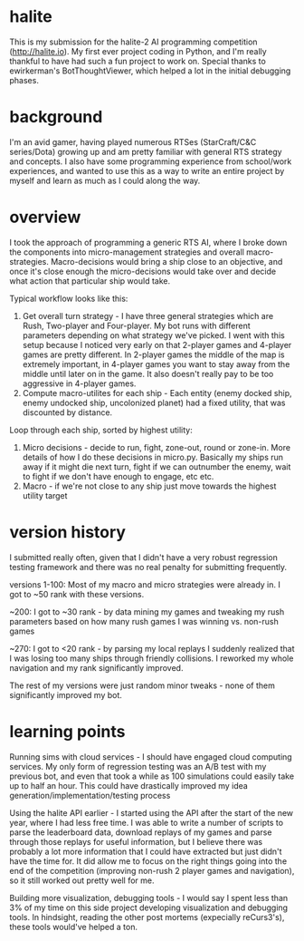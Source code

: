 # halite
This is my submission for the halite-2 AI programming competition (http://halite.io). My first ever project coding in Python, and I'm really thankful to have had such a fun project to work on. Special thanks to ewirkerman's BotThoughtViewer, which helped a lot in the initial debugging phases.

# background
I'm an avid gamer, having played numerous RTSes (StarCraft/C&C series/Dota) growing up and am pretty familiar with general RTS strategy and concepts. I also have some programming experience from school/work experiences, and wanted to use this as a way to write an entire project by myself and learn as much as I could along the way.

# overview
I took the approach of programming a generic RTS AI, where I broke down the components into micro-management strategies and overall macro-strategies. Macro-decisions would bring a ship close to an objective, and once it's close enough the micro-decisions would take over and decide what action that particular ship would take.

Typical workflow looks like this:
1) Get overall turn strategy - I have three general strategies which are Rush, Two-player and Four-player. My bot runs with different parameters depending on what strategy we've picked. I went with this setup because I noticed very early on that 2-player games and 4-player games are pretty different. In 2-player games the middle of the map is extremely important, in 4-player games you want to stay away from the middle until later on in the game. It also doesn't really pay to be too aggressive in 4-player games.
2) Compute macro-utilites for each ship - Each entity (enemy docked ship, enemy undocked ship, uncolonized planet) had a fixed utility, that was discounted by distance.

Loop through each ship, sorted by highest utility:
1) Micro decisions - decide to run, fight, zone-out, round or zone-in. More details of how I do these decisions in micro.py. Basically my ships run away if it might die next turn, fight if we can outnumber the enemy, wait to fight if we don't have enough to engage, etc etc.
2) Macro - if we're not close to any ship just move towards the highest utility target

# version history
I submitted really often, given that I didn't have a very robust regression testing framework and there was no real penalty for submitting frequently.

versions
1-100: Most of my macro and micro strategies were already in. I got to ~50 rank with these versions.

~200: I got to ~30 rank - by data mining my games and tweaking my rush parameters based on how many rush games I was winning vs. non-rush games

~270: I got to <20 rank - by parsing my local replays I suddenly realized that I was losing too many ships through friendly collisions. I reworked my whole navigation and my rank significantly improved.

The rest of my versions were just random minor tweaks - none of them significantly improved my bot.

# learning points
Running sims with cloud services - I should have engaged cloud computing services. My only form of regression testing was an A/B test with my previous bot, and even that took a while as 100 simulations could easily take up to half an hour. This could have drastically improved my idea generation/implementation/testing process

Using the halite API earlier - I started using the API after the start of the new year, where I had less free time. I was able to write a number of scripts to parse the leaderboard data, download replays of my games and parse through those replays for useful information, but I believe there was probably a lot more information that I could have extracted but just didn't have the time for. It did allow me to focus on the right things going into the end of the competition (improving non-rush 2 player games and navigation), so it still worked out pretty well for me.

Building more visualization, debugging tools - I would say I spent less than 3% of my time on this side project developing visualization and debugging tools. In hindsight, reading the other post mortems (expecially reCurs3's), these tools would've helped a ton.
